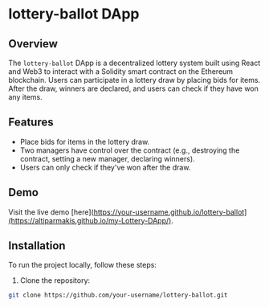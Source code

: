 # lottery-ballot DApp

## Overview

The `lottery-ballot` DApp is a decentralized lottery system built using React and Web3 to interact with a Solidity smart contract on the Ethereum blockchain. 
Users can participate in a lottery draw by placing bids for items. After the draw, winners are declared, and users can check if they have won any items.

## Features

- Place bids for items in the lottery draw.
- Two managers have control over the contract (e.g., destroying the contract, setting a new manager, declaring winners).
- Users can only check if they've won after the draw.

## Demo

Visit the live demo [here](https://your-username.github.io/lottery-ballot](https://altiparmakis.github.io/my-Lottery-DApp/).

## Installation

To run the project locally, follow these steps:

1. Clone the repository:

```bash
git clone https://github.com/your-username/lottery-ballot.git
